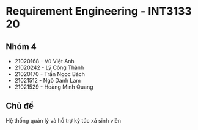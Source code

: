 # Requirement Engineering - INT3133 20

## Nhóm 4

- 21020168 - Vũ Việt Anh 
- 21020242 - Lý Công Thành
- 21020170 - Trần Ngọc Bách
- 21021512 - Ngô Danh Lam
- 21021529 - Hoàng Minh Quang

## Chủ đề
Hệ thống quản lý và hỗ trợ ký túc xá sinh viên

